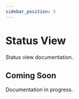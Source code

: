 ```yaml
---
sidebar_position: 5
---
```


# Status View

Status view documentation.

## Coming Soon

Documentation in progress.
